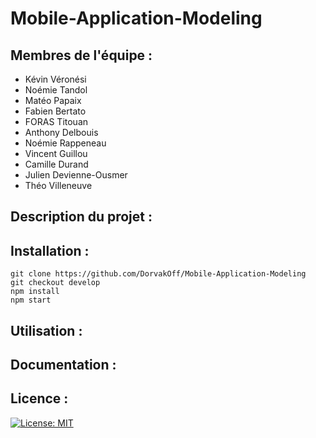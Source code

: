 # Mobile-Application-Modeling

## Membres de l'équipe :
- Kévin Véronési
- Noémie Tandol
- Matéo Papaix
- Fabien Bertato
- FORAS Titouan
- Anthony Delbouis
- Noémie Rappeneau
- Vincent Guillou
- Camille Durand
- Julien Devienne-Ousmer
- Théo Villeneuve

## Description du projet :

## Installation :

``` shell
git clone https://github.com/DorvakOff/Mobile-Application-Modeling
git checkout develop
npm install
npm start
```
## Utilisation :

## Documentation :

## Licence :

[![License: MIT](https://img.shields.io/badge/License-MIT-yellow.svg)](https://opensource.org/licenses/MIT)
